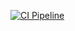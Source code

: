 [![CI Pipeline](https://github.com/Deadman11/ajs-unit-test/actions/workflows/main.yml/badge.svg)](https://github.com/Deadman11/ajs-unit-test/actions/workflows/main.yml)